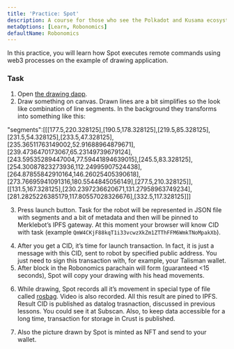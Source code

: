 ```yaml
---
title: 'Practice: Spot'
description: A course for those who see the Polkadot and Kusama ecosystem for the first time.
metaOptions: [Learn, Robonomics]
defaultName: Robonomics
---
```


In this practice, you will learn how Spot executes remote commands using web3 processes on the example of drawing application. 

### Task

1. Open [the drawing dapp](http://spot.merklebot.com).
2. Draw something on canvas. Drawn lines are a bit simplifies so the look like combination of line segments. In the background they transforms into something like this:

<LessonCodeWrapper language="json" noCopyIcon>
  "segments":[[[177.5,220.328125],[190.5,178.328125],[219.5,85.328125],[231.5,54.328125],[233.5,47.328125],[235.36511763149002,52.91688964879671],[239.4736470173067,65.23149739679124],[243.59535289447004,77.59441894639015],[245.5,83.328125],[254.30087823273936,112.24995907524438],[264.87855842910164,146.26025405390618],[273.76695941091316,180.5544845056149],[277.5,210.328125]],[[131.5,167.328125],[230.2397236620671,131.27958963749234],[281.2825226385179,117.80557028326676],[332.5,117.328125]]]
</LessonCodeWrapper>


<LessonImages src="kusama-theory-practice/spot-draw.png" alt=""/>

3. Press launch button. Task for the robot will be represented in JSON file with segments and a bit of metadata and then will be pinned to Merklebot’s IPFS gateway. At this moment your browser will know CID with task (example `QmW4CKjF88kqT1i33vcwzXkZm1ZTThFFM6WmkTNoMpakXb`).

<LessonImages src="kusama-theory-practice/spot-send.png" alt=""/>

4. After you get a CID, it’s time for launch transaction. In fact, it is just a message with this CID, sent to robot by specified public address. You just need to sign this transaction with, for example, your Talisman wallet. 
5. After block in the Robonomics parachain will form (guaranteed <15 seconds), Spot will copy your drawing with his head movements.

<LessonImages src="kusama-theory-practice/spot-picture.png" alt=""/>

6. While drawing, Spot records all it’s movement in special type of file called [rosbag](http://wiki.ros.org/Bags). Video is also recorded. All this result are pined to IPFS. Result CID is published as datalog trasnaction, discussed in previous lessons. You could see it at Subscan. Also, to keep data accessible for a long time, transaction for storage in Crust is published. 

<LessonImages src="kusama-theory-practice/spot-results.png" alt=""/>

7. Also the picture drawn by Spot is minted as NFT and send to your wallet.

<LessonImages src="kusama-theory-practice/spot-nft.png" alt=""/>
